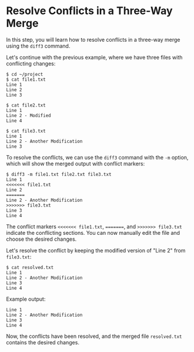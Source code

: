 # Resolve Conflicts in a Three-Way Merge

In this step, you will learn how to resolve conflicts in a three-way merge using the `diff3` command.

Let's continue with the previous example, where we have three files with conflicting changes:

```
$ cd ~/project
$ cat file1.txt
Line 1
Line 2
Line 3

$ cat file2.txt
Line 1
Line 2 - Modified
Line 4

$ cat file3.txt
Line 1
Line 2 - Another Modification
Line 3
```

To resolve the conflicts, we can use the `diff3` command with the `-m` option, which will show the merged output with conflict markers:

```
$ diff3 -m file1.txt file2.txt file3.txt
Line 1
<<<<<<< file1.txt
Line 2
=======
Line 2 - Another Modification
>>>>>>> file3.txt
Line 3
Line 4
```

The conflict markers `<<<<<<< file1.txt`, `=======`, and `>>>>>>> file3.txt` indicate the conflicting sections. You can now manually edit the file and choose the desired changes.

Let's resolve the conflict by keeping the modified version of "Line 2" from `file3.txt`:

```
$ cat resolved.txt
Line 1
Line 2 - Another Modification
Line 3
Line 4
```

Example output:

```
Line 1
Line 2 - Another Modification
Line 3
Line 4
```

Now, the conflicts have been resolved, and the merged file `resolved.txt` contains the desired changes.
